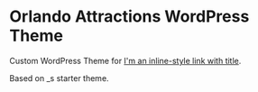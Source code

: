 # Orlando Attractions WordPress Theme

Custom WordPress Theme for [I'm an inline-style link with title](https://www.orlandoattractions.com "Orlando Attraction's Homepage").

Based on \_s starter theme.
